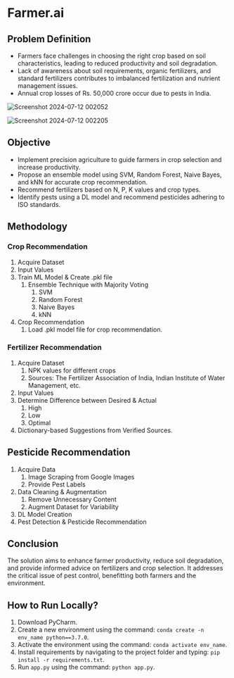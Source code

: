 # Farmer.ai

## Problem Definition
* Farmers face challenges in choosing the right crop based on soil characteristics, leading to reduced productivity and soil degradation.
* Lack of awareness about soil requirements, organic fertilizers, and standard fertilizers contributes to imbalanced fertilization and nutrient management issues.
* Annual crop losses of Rs. 50,000 crore occur due to pests in India.
  
![Screenshot 2024-07-12 002052](https://github.com/user-attachments/assets/51fccbdc-5585-430f-8ea3-d3e538b03668)


![Screenshot 2024-07-12 002205](https://github.com/user-attachments/assets/fc0741c9-b82c-4e80-989d-c78ebb9e3c68)


## Objective
* Implement precision agriculture to guide farmers in crop selection and increase productivity.
* Propose an ensemble model using SVM, Random Forest, Naive Bayes, and kNN for accurate crop recommendation.
* Recommend fertilizers based on N, P, K values and crop types.
* Identify pests using a DL model and recommend pesticides adhering to ISO standards.

## Methodology
### Crop Recommendation
1. Acquire Dataset
2. Input Values
3. Train ML Model & Create .pkl file
    1. Ensemble Technique with Majority Voting
        1. SVM
        2. Random Forest
        3. Naive Bayes
        4. kNN
4. Crop Recommendation
    1. Load .pkl model file for crop recommendation.

### Fertilizer Recommendation
1. Acquire Dataset
    1. NPK values for different crops
    2. Sources: The Fertilizer Association of India, Indian Institute of Water Management, etc.
2. Input Values
3. Determine Difference between Desired & Actual
    1. High
    2. Low
    3. Optimal
4. Dictionary-based Suggestions from Verified Sources.

## Pesticide Recommendation
1. Acquire Data
    1. Image Scraping from Google Images
    2. Provide Pest Labels
2. Data Cleaning & Augmentation
    1. Remove Unnecessary Content
    2. Augment Dataset for Variability
3. DL Model Creation
4. Pest Detection & Pesticide Recommendation

## Conclusion
The solution aims to enhance farmer productivity, reduce soil degradation, and provide informed advice on fertilizers and crop selection. It addresses the critical issue of pest control, benefitting both farmers and the environment.

## How to Run Locally?

1. Download PyCharm.
2. Create a new environment using the command: `conda create -n env_name python==3.7.0`.
3. Activate the environment using the command: `conda activate env_name`.
4. Install requirements by navigating to the project folder and typing: `pip install -r requirements.txt`.
5. Run `app.py` using the command: `python app.py`.
